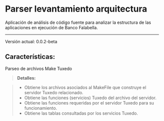 Parser levantamiento arquitectura
===================


Aplicación de análisis de código fuente para analizar la estructura de las aplicaciones en ejecución de Banco Falabella.

----------
Versión actual: 0.0.2-beta


Características:
-------------

Parseo de archivos Make Tuxedo

> **Detalles:**

> - Obtiene los archivos asociados al MakeFile que construye el servidor Tuxedo relacionado.
> - Obtiene las funciones (servicios) Tuxedo del archivo del servidor.
> - Obtiene las funciones requeridas por el servidor Tuxedo para su funcionamiento.
> - Obtiene las tablas consultadas por los servicios Tuxedo.